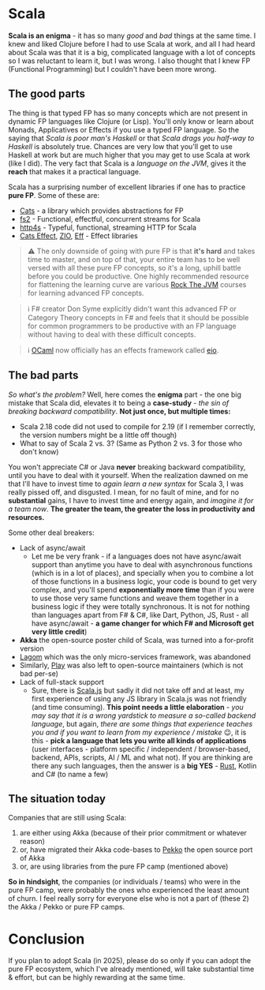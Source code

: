 # Scala

**Scala is an enigma** - it has so many *good* and *bad* things at the same time. I knew and liked Clojure before I had to use Scala at work, and all I had heard about Scala was that it is a big, complicated language with a lot of concepts so I was reluctant to learn it, but I was wrong. I also thought that I knew FP (Functional Programming) but I couldn't have been more wrong.

## The good parts

The thing is that typed FP has so many concepts which are not present in dynamic FP languages like Clojure (or Lisp). You'll only know or learn about Monads, Applicatives or Effects if you use a typed FP language. So the saying that *Scala is poor man's Haskell* or that *Scala drags you half-way to Haskell* is absolutely true. Chances are very low that you'll get to use Haskell at work but are much higher that you may get to use Scala at work (like I did). The very fact that Scala is a *language on the JVM*, gives it the **reach** that makes it a practical language.

Scala has a surprising number of excellent libraries if one has to practice **pure FP**. Some of these are:

- [Cats](https://typelevel.org/cats/) - a library which provides abstractions for FP
- [fs2](https://fs2.io/#/) - Functional, effectful, concurrent streams for Scala
- [http4s](https://http4s.org/) - Typeful, functional, streaming HTTP for Scala
- [Cats Effect](https://typelevel.org/cats-effect/), [ZIO](https://zio.dev/), [Eff](https://atnos-org.github.io/eff/) - Effect libraries

> ⚠️ The only downside of going with pure FP is that **it's hard** and takes time to master, and on top of that, your entire team has to be well versed with all these pure FP concepts, so it's a long, uphill battle before you could be productive. One highly recommended resource for flattening the learning curve are various [Rock The JVM](https://rockthejvm.com/) courses for learning advanced FP concepts.

> ℹ️ F# creator Don Syme explicitly didn't want this advanced FP or Category Theory concepts in F# and feels that it should be possible for common programmers to be productive with an FP language without having to deal with these difficult concepts.

> ℹ️ [OCaml](https://ocaml.org/) now officially has an effects framework called [eio](https://github.com/ocaml-multicore/eio).

## The bad parts

*So what's the problem?* Well, here comes the **enigma** part - the one big mistake that Scala did, elevates it to being a **case-study** - *the sin of breaking backward compatibility*. **Not just once, but multiple times:** 

- Scala 2.18 code did not used to compile for 2.19 (if I remember correctly, the version numbers might be a little off though)
- What to say of Scala 2 vs. 3? (Same as Python 2 vs. 3 for those who don't know)

You won't appreciate C# or Java **never** breaking backward compatibility, until you have to deal with it yourself. When the realization dawned on me that I'll have to invest time to *again learn a new syntax* for Scala 3, I was really pissed off, and disgusted. I mean, for no fault of mine, and for no **substantial** gains, I have to invest time and energy again, and *imagine it for a team now*. **The greater the team, the greater the loss in productivity and resources.**

Some other deal breakers:

- Lack of async/await
     - Let me be very frank - if a languages does not have async/await support than anytime you have to deal with asynchronous functions (which is in a lot of places), and specially when you to combine a lot of those functions in a business logic, your code is bound to get very complex, and you'll spend **exponentially more time** than if you were to use those very same functions and weave them together in a business logic if they were totally synchronous. It is not for nothing than languages apart from F# & C#, like Dart, Python, JS, Rust - all have async/await - **a game changer for which F# and Microsoft get very little credit**)
- **Akka** the open-source poster child of Scala, was turned into a for-profit version
- [Lagom](https://www.lagomframework.com/) which was the only micro-services framework, was abandoned
- Similarly, [Play](https://www.playframework.com/) was also left to open-source maintainers (which is not bad per-se)
- Lack of full-stack support
    - Sure, there is [Scala.js](https://www.scala-js.org/) but sadly it did not take off and at least, my first experience of using any JS library in Scala.js was not friendly (and time consuming). **This point needs a little elaboration** - *you may say that it is a wrong yardstick to measure a so-called backend language*, but again, *there are some things that experience teaches you and if you want to learn from my experience / mistake* 😉, it is this - **pick a language that lets you write all kinds of applications** (user interfaces - platform specific / independent / browser-based, backend, APIs, scripts, AI / ML and what not). If you are thinking are there any such languages, then the answer is a **big YES** - [Rust](./Rust.md), Kotlin and C# (to name a few)

## The situation today

Companies that are still using Scala:

1. are either using Akka (because of their prior commitment or whatever reason)
2. or, have migrated their Akka code-bases to [Pekko](https://pekko.apache.org/) the open source port of Akka
3. or, are using libraries from the pure FP camp (mentioned above)

**So in hindsight**, the companies (or individuals / teams) who were in the pure FP camp, were probably the ones who experienced the least amount of churn. I feel really sorry for everyone else who is not a part of (these 2) the Akka / Pekko or pure FP camps.

# Conclusion

If you plan to adopt Scala (in 2025), please do so only if you can adopt the pure FP ecosystem, which I've already mentioned, will take substantial time & effort, but can be highly rewarding at the same time.
